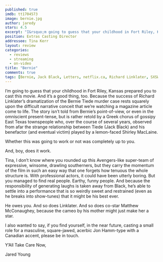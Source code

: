```yaml
---
published: true
imdb: tt1704573
image: bernie.jpg
author: jaredy
stars: 4.5
excerpt: "I&rsquo;m going to guess that your childhood in Fort Riley, Kansas prepared you to cast this movie. And it&rsquo;s a good thing, too. Because the success of Richard Linklater&rsquo;s dramatization of the Bernie Tiede murder case rests squarely upon the difficult narrative conceit that we&rsquo;re watching a magazine article come to life. The story isn&rsquo;t told from Bernie&rsquo;s point-of-view, or even in the omniscient present-tense, but is rather retold by a Greek chorus of gossipy East Texas townspeople who, over the course of several years, observed from afar the strange relationship between Tiede (Jack Black) and his benefactor (and eventual victim) played by a lemon-faced Shirley MacLaine." 
position: Extras Casting Director
addressee: Tina Kerr
layout: review
categories:
  - reviews
  - streaming
  - on-video
title: "Bernie"
comments: true
tags: [Bernie, Jack Black, Letters, netflix.ca, Richard Linklater, SXSW, Texas, true crime]
---
```

<p>I&rsquo;m going to guess that your childhood in Fort Riley, Kansas prepared you to cast this movie. And it&rsquo;s a good thing, too. Because the success of Richard Linklater&rsquo;s dramatization of the Bernie Tiede murder case rests squarely upon the difficult narrative conceit that we&rsquo;re watching a magazine article come to life. The story isn&rsquo;t told from Bernie&rsquo;s point-of-view, or even in the omniscient present-tense, but is rather retold by a Greek chorus of gossipy East Texas townspeople who, over the course of several years, observed from afar the strange relationship between Tiede (Jack Black) and his benefactor (and eventual victim) played by a lemon-faced Shirley MacLaine.</p>
<p>Whether this was going to work or not was completely up to you.&nbsp;</p>
<p>And, boy, does it work.&nbsp;</p>
<p>Tina, I don&rsquo;t know where you rounded up this Avengers-like super-team of expressive, winsome, drawling southerners, but they carry the momentum of the film in such an easy way that one forgets how tenuous the whole structure is. With professional actors, it could have been utterly boring. But you managed to find real people. Earthy, funny people. And because the responsibility of generating laughs is taken away from Black, he&rsquo;s able to settle into a performance that is so weirdly sweet and restrained (even as he breaks into show-tunes) that it might be his best ever.</p>
<p>He owes you. And so does Linklater. And so does co-star Matthew McConaughey, because the cameo by his mother might just make her a star.</p>
<p>I also wanted to say, if you find yourself, in the near future, casting a small role for a masculine, square-jawed, acerbic Jon Hamm-type with a Canadian accent, please be in touch.&nbsp;</p>
<p>Y&rsquo;All Take Care Now,&nbsp;</p>
<p>Jared Young</p>
